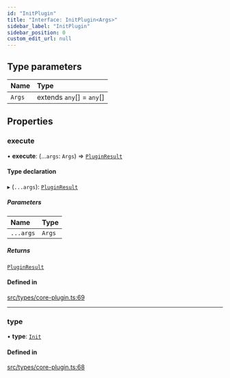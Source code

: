 ```yaml
---
id: "InitPlugin"
title: "Interface: InitPlugin<Args>"
sidebar_label: "InitPlugin"
sidebar_position: 0
custom_edit_url: null
---
```


## Type parameters

| Name | Type |
| :------ | :------ |
| `Args` | extends `any`[] = `any`[] |

## Properties

### execute

• **execute**: (...`args`: `Args`) => [`PluginResult`](../modules.md#pluginresult)

#### Type declaration

▸ (`...args`): [`PluginResult`](../modules.md#pluginresult)

##### Parameters

| Name | Type |
| :------ | :------ |
| `...args` | `Args` |

##### Returns

[`PluginResult`](../modules.md#pluginresult)

#### Defined in

[src/types/core-plugin.ts:69](https://github.com/sern-handler/handler/blob/b0399f9/src/types/core-plugin.ts#L69)

___

### type

• **type**: [`Init`](../enums/PluginType.md#init)

#### Defined in

[src/types/core-plugin.ts:68](https://github.com/sern-handler/handler/blob/b0399f9/src/types/core-plugin.ts#L68)
